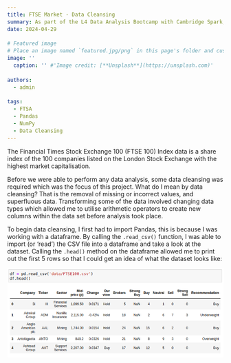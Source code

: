 ```yaml
---
title: FTSE Market - Data Cleansing
summary: As part of the L4 Data Analysis Bootcamp with Cambridge Spark, I completed several assignments to test my knowlegde. This was a Data Cleansing Assignment.
date: 2024-04-29

# Featured image
# Place an image named `featured.jpg/png` in this page's folder and customize its options here.
image: ''
  caption: '' #'Image credit: [**Unsplash**](https://unsplash.com)'

authors:
  - admin

tags:
  - FTSA
  - Pandas
  - NumPy
  - Data Cleansing
---
```


<!-- ## FTSE Market - Data Cleansing  -->

The Financial Times Stock Exchange 100 (FTSE 100) Index data is a share index of the 100 companies listed on the London Stock Exchange with the highest market capitalisation. 

Before we were able to perform any data analysis, some data cleansing was required which was the focus of this project. What do I mean by data cleansing? That is the removal of missing or incorrect values, and superfluous data. Transforming some of the data involved changing data types which allowed me to utilise arithmetic operators to create new columns within the data set before analysis took place.


To begin data cleansing, I first had to import Pandas, this is because I was working with a dataframe. By calling the `.read_csv()` function, I was able to import (or ‘read’) the CSV file into a dataframe and take a look at the dataset. Calling the `.head()` method on the dataframe allowed me to print out the first 5 rows so that I could get an idea of what the dataset looks like:

![screen reader text](Screenshot-1.png "caption")



